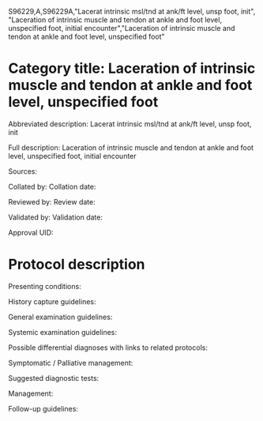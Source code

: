 S96229,A,S96229A,"Lacerat intrinsic msl/tnd at ank/ft level, unsp foot, init", "Laceration of intrinsic muscle and tendon at ankle and foot level, unspecified foot, initial encounter","Laceration of intrinsic muscle and tendon at ankle and foot level, unspecified foot"
# Category title: Laceration of intrinsic muscle and tendon at ankle and foot level, unspecified foot

Abbreviated description: Lacerat intrinsic msl/tnd at ank/ft level, unsp foot, init

Full description: Laceration of intrinsic muscle and tendon at ankle and foot level, unspecified foot, initial encounter

Sources:

Collated by:
Collation date:

Reviewed by:
Review date:

Validated by:
Validation date:

Approval UID:

# Protocol description

Presenting conditions:

History capture guidelines:

General examination guidelines:

Systemic examination guidelines:

Possible differential diagnoses with links to related protocols:

Symptomatic / Palliative management:

Suggested diagnostic tests:

Management:

Follow-up guidelines:
